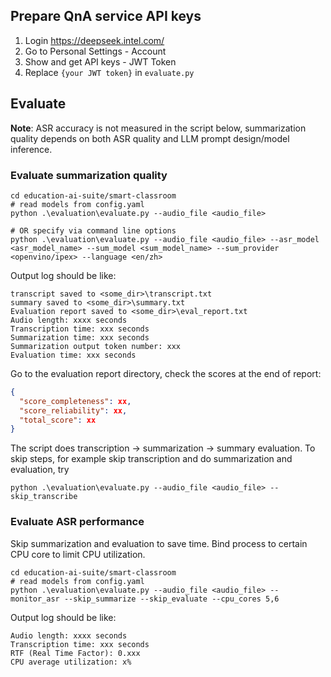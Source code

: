 ## Prepare QnA service API keys

1. Login https://deepseek.intel.com/
2. Go to Personal Settings - Account
3. Show and get API keys - JWT Token
4. Replace `{your JWT token}` in `evaluate.py`


## Evaluate
**Note**: ASR accuracy is not measured in the script below, summarization quality depends on both ASR quality and LLM prompt design/model inference.


### Evaluate summarization quality
```
cd education-ai-suite/smart-classroom
# read models from config.yaml
python .\evaluation\evaluate.py --audio_file <audio_file>

# OR specify via command line options
python .\evaluation\evaluate.py --audio_file <audio_file> --asr_model <asr_model_name> --sum_model <sum_model_name> --sum_provider <openvino/ipex> --language <en/zh>
```

Output log should be like:
```
transcript saved to <some_dir>\transcript.txt
summary saved to <some_dir>\summary.txt
Evaluation report saved to <some_dir>\eval_report.txt
Audio length: xxxx seconds
Transcription time: xxx seconds
Summarization time: xxx seconds
Summarization output token number: xxx
Evaluation time: xxx seconds
```

Go to the evaluation report directory, check the scores at the end of report:
```json
{
  "score_completeness": xx,
  "score_reliability": xx,
  "total_score": xx
}
```

The script does transcription -> summarization -> summary evaluation. To skip steps, for example skip transcription and do summarization and evaluation, try
```
python .\evaluation\evaluate.py --audio_file <audio_file> --skip_transcribe
```


### Evaluate ASR performance
Skip summarization and evaluation to save time. Bind process to certain CPU core to limit CPU utilization.
```
cd education-ai-suite/smart-classroom
# read models from config.yaml
python .\evaluation\evaluate.py --audio_file <audio_file> --monitor_asr --skip_summarize --skip_evaluate --cpu_cores 5,6
```

Output log should be like:
```
Audio length: xxxx seconds
Transcription time: xxx seconds
RTF (Real Time Factor): 0.xxx
CPU average utilization: x%
```